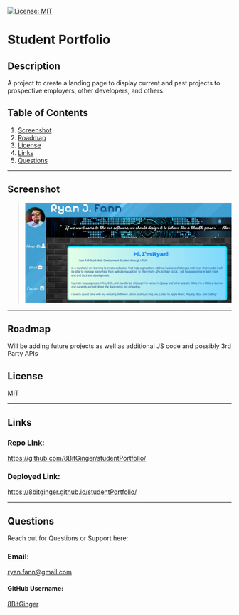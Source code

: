 
<a id="badges"></a>
[![License: MIT](https://img.shields.io/badge/License-MIT-yellow.svg)](https://opensource.org/licenses/MIT)


# Student Portfolio

## Description
A project to create a landing page to display current and past projects to prospective employers, other developers, and others.



## Table of Contents
1. [Screenshot](#screenshot)
2. [Roadmap](#roadmap)
5. [License](#license)
7. [Links](#links)
8. [Questions](#support)

---

<a id="screenshot"></a>
## Screenshot
> ![screenshot](./assets/images/live-screenshot-student-profile.jpg)

---

<a id="roadmap"></a>
## Roadmap
Will be adding future projects as well as additional JS code and possibly 3rd Party APIs


<a id="license"></a>
## License
[MIT](https://opensource.org/licenses/MIT)

---

<a id="links"></a>
## Links
### Repo Link:
 https://github.com/8BitGinger/studentPortfolio/
### Deployed Link:
https://8bitginger.github.io/studentPortfolio/


---

<a id="support"></a>
## Questions
Reach out for Questions or Support here:
### Email: 
ryan.fann@gmail.com
#### GitHub Username: 
[8BitGinger](https://github.com/8BitGinger)

